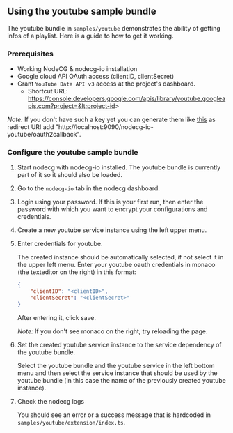 ## Using the youtube sample bundle

The youtube bundle in `samples/youtube` demonstrates the ability of getting infos of a playlist. Here is a guide to how to get it working.

### Prerequisites

* Working NodeCG & nodecg-io installation
* Google cloud API OAuth access (clientID, clientSecret)
* Grant `YouTube Data API v3` access at the project's dashboard.
  - Shortcut URL: https://console.developers.google.com/apis/library/youtube.googleapis.com?project=&lt;project-id&gt;

*Note:* If you don't have such a key yet you can generate them like [this](https://developers.google.com/identity/protocols/oauth2/web-server#creatingcred) as redirect URI add "http://localhost:9090/nodecg-io-youtube/oauth2callback".

### Configure the youtube sample bundle

1. Start nodecg with nodecg-io installed. The youtube bundle is currently part of it so it should also be loaded.

2. Go to the `nodecg-io` tab in the nodecg dashboard.

3. Login using your password. If this is your first run, then enter the password with which you want to encrypt your configurations and credentials.

4. Create a new youtube service instance using the left upper menu.

5. Enter credentials for youtube.

    The created instance should be automatically selected, if not select it in the upper left menu. Enter your youtube oauth credentials in monaco (the texteditor on the right) in this format:

    ```json
    {
        "clientID": "<clientID>",
        "clientSecret": "<clientSecret>"
    }
    ```

    After entering it, click save.

    *Note:* If you don't see monaco on the right, try reloading the page.

6. Set the created youtube service instance to the service dependency of the youtube bundle.

    Select the youtube bundle and the youtube service in the left bottom menu and then select the service instance that should be used by the youtube bundle (in this case the name of the previously created youtube instance).

7. Check the nodecg logs

    You should see an error or a success message that is hardcoded in `samples/youtube/extension/index.ts`.
